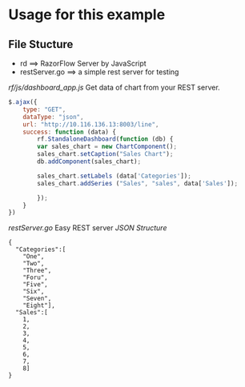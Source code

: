 # Usage for this example 

## File Stucture 
* rd ==> RazorFlow Server by JavaScript 
* restServer.go ==>  a simple rest server for testing 
  
*rf/js/dashboard_app.js* Get data of chart from your REST server. 
``` javascript
$.ajax({
    type: "GET",
    dataType: "json",
    url: "http://10.116.136.13:8003/line",
    success: function (data) {
        rf.StandaloneDashboard(function (db) {
        var sales_chart = new ChartComponent();
        sales_chart.setCaption("Sales Chart");
        db.addComponent(sales_chart);

        sales_chart.setLabels (data['Categories']);
        sales_chart.addSeries ("Sales", "sales", data['Sales']);

        });
    }
})
```
*restServer.go* Easy REST server 
*JSON Structure* 
```
{
  "Categories":[
    "One",
    "Two",
    "Three",
    "Foru",
    "Five",
    "Six",
    "Seven",
    "Eight"],
  "Sales":[
    1,
    2,
    3,
    4,
    5,
    6,
    7,
    8]
}
```
